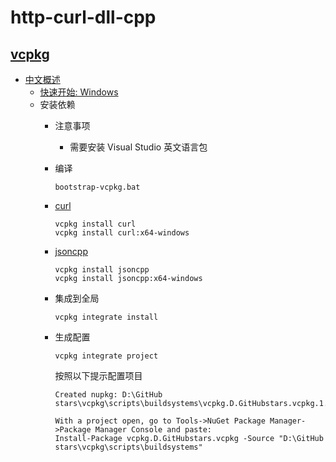 # http-curl-dll-cpp

## [vcpkg](https://github.com/microsoft/vcpkg)

- [中文概述](https://github.com/microsoft/vcpkg/blob/master/README_zh_CN.md)
    - [快速开始: Windows](https://github.com/microsoft/vcpkg/blob/master/README_zh_CN.md#%E5%BF%AB%E9%80%9F%E5%BC%80%E5%A7%8B-windows)
    - 安装依赖
        - 注意事项
            - 需要安装 Visual Studio 英文语言包
        - 编译
            ```
            bootstrap-vcpkg.bat
            ```
        - [curl](https://github.com/curl/curl)
            ```
            vcpkg install curl
            vcpkg install curl:x64-windows
            ```
        - [jsoncpp](https://github.com/open-source-parsers/jsoncpp)
            ```
            vcpkg install jsoncpp
            vcpkg install jsoncpp:x64-windows
            ```

        - 集成到全局
            ```
            vcpkg integrate install
            ```
        - 生成配置
            ```
            vcpkg integrate project
            ```
          按照以下提示配置项目
            ```
            Created nupkg: D:\GitHub stars\vcpkg\scripts\buildsystems\vcpkg.D.GitHubstars.vcpkg.1.0.0.nupkg
            
            With a project open, go to Tools->NuGet Package Manager->Package Manager Console and paste:
            Install-Package vcpkg.D.GitHubstars.vcpkg -Source "D:\GitHub stars\vcpkg\scripts\buildsystems"
            ```
